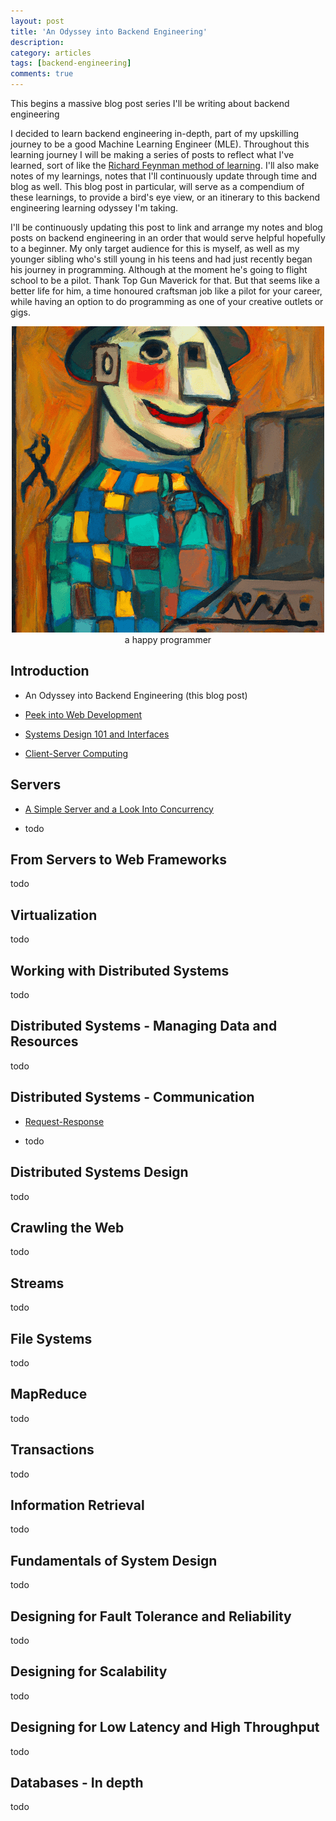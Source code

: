 ```yaml
---
layout: post
title: 'An Odyssey into Backend Engineering'
description:
category: articles
tags: [backend-engineering]
comments: true
---
```


This begins a massive blog post series I'll be writing about backend engineering

<!-- more -->

I decided to learn backend engineering in-depth, part of my upskilling journey to be a good Machine Learning Engineer (MLE). Throughout this learning journey I will be making a series of posts to reflect what I've learned, sort of like the <a href="https://news.ycombinator.com/item?id=18787654">Richard Feynman method of learning</a>. I'll also make notes of my learnings, notes that I'll continuously update through time and blog as well. This blog post in particular, will serve as a compendium of these learnings, to provide a bird's eye view, or an itinerary to this backend engineering learning odyssey I'm taking.

I'll be continuously updating this post to link and arrange my notes and blog posts on backend engineering in an order that would serve helpful hopefully to a beginner. My only target audience for this is myself, as well as my younger sibling who's still young in his teens and had just recently began his journey in programming. Although at the moment he's going to flight school to be a pilot. Thank Top Gun Maverick for that. But that seems like a better life for him, a time honoured craftsman job like a pilot for your career, while having an option to do programming as one of your creative outlets or gigs.

<center><img src="/photos/2022/picasso-style-software-engineer-oil-painting.png"><br><caption>a happy programmer</caption></center>

<h2>Introduction</h2>

- An Odyssey into Backend Engineering (this blog post)

- <a href="/articles/2023/05/09/peek-into-web">Peek into Web Development</a>

- <a href="/articles/2023/06/03/systems-design-101">Systems Design 101 and Interfaces</a>

- <a href="/articles/2023/06/10/client-server-computing">Client-Server Computing</a>

<h2>Servers</h2>

- <a href="articles/2023/06/20/a-simple-server-concurrency">A Simple Server and a Look Into Concurrency</a>

- todo

<h2>From Servers to Web Frameworks</h2>

todo

<h2>Virtualization</h2>

todo

<h2>Working with Distributed Systems</h2>

todo

<h2>Distributed Systems - Managing Data and Resources</h2>

todo

<h2>Distributed Systems - Communication</h2>

- <a href="/articles/2023/06/24/request-response.html">Request-Response</a>

- todo

<h2>Distributed Systems Design</h2>

todo

<h2>Crawling the Web</h2>

todo

<h2>Streams</h2>

todo

<h2>File Systems</h2>

todo

<h2>MapReduce</h2>

todo

<h2>Transactions</h2>

todo

<h2>Information Retrieval</h2>

todo

<h2>Fundamentals of System Design</h2>

todo

<h2>Designing for Fault Tolerance and Reliability</h2>

todo

<h2>Designing for Scalability</h2>

todo

<h2>Designing for Low Latency and High Throughput</h2>

todo

<h2>Databases - In depth</h2>

todo
